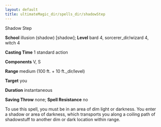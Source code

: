 ```yaml
---
layout: default
title: ultimateMagic_dir/spells_dir/shadowStep
---
```

Shadow Step

**School** illusion (shadow) [shadow]; **Level** bard 4, sorcerer_dir/wizard 4, witch 4

**Casting Time** 1 standard action

**Components** V, S

**Range** medium (100 ft. + 10 ft._dir/level)

**Target** you

**Duration** instantaneous

**Saving Throw** none; **Spell Resistance** no

To use this spell, you must be in an area of dim light or darkness. You enter a shadow or area of darkness, which transports you along a coiling path of shadowstuff to another dim or dark location within range.


